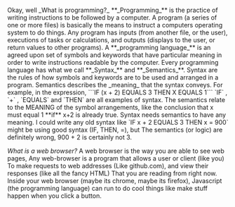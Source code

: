 

<br />
Okay, well _What is programming?_
**_Programming_** is the practice of writing instructions to be followed by a computer. A program (a series of one or more files) is basically the means to instruct a computers operating system to do things. Any program has inputs (from another file, or the user), executions of tasks or calculations, and outputs (displays to the user, or return values to other programs). A **_programming language_** is an agreed upon set of symbols and keywords that have particular meaning in order to write instructions readable by the computer.  
Every programming language has what we call **_Syntax_** and **_Semantics_**. Syntax are the rules of how symbols and keywords are to be used and arranged in a program. Semantics describes the _meaning_ that the syntax conveys. For example, in the expression,  
```IF (x + 2) EQUALS 3 THEN X EQUALS 1```  
`IF` , `+` , `EQUALS` and `THEN` are all examples of syntax. The semantics relate to the MEANING of the symbol arrangements, like the conclusion that x must equal 1 **if** x+2 is already true. Syntax needs semantics to have any meaning. I could write any old syntax like `IF x + 2 EQUALS 3 THEN  x = 900` might be using good syntax (IF, THEN, =), but The semantics (or logic) are definitely wrong, 900 + 2 is certainly not 3.

<br />

_What is a web browser?_ 
A web browser is the way you are able to see web pages, Any web-browser is a program that allows a user or client (like you) To make requests to web addresses (Like github.com), and view their responses (like all the fancy HTML) That you are reading from right now. Inside your web browser (maybe its chrome, maybe its firefox), Javascript (the programming language) can run to do cool things like make stuff happen when you click a button. 